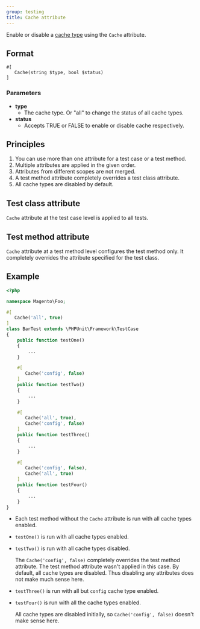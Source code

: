 ```yaml
---
group: testing
title: Cache attribute
---
```


Enable or disable a [cache type][] using the `Cache` attribute.

## Format

```php?start_inline=1
#[
   Cache(string $type, bool $status)
]
```

### Parameters

-  **type**
   -  The cache type. Or "all" to change the status of all cache types.
-  **status**
   -  Accepts TRUE or FALSE to enable or disable cache respectively.

## Principles

1. You can use more than one attribute for a test case or a test method.
1. Multiple attributes are applied in the given order.
1. Attributes from different scopes are not merged.
1. A test method attribute completely overrides a test class attribute.
1. All cache types are disabled by default.

## Test class attribute

`Cache` attribute at the test case level is applied to all tests.

## Test method attribute

`Cache` attribute at a test method level configures the test method only.
It completely overrides the attribute specified for the test class.

## Example

```php
<?php

namespace Magento\Foo;

#[
   Cache('all', true)
]
class BarTest extends \PHPUnit\Framework\TestCase
{
    public function testOne()
    {
        ...
    }

    #[
       Cache('config', false)
    ]
    public function testTwo()
    {
        ...
    }

    #[
       Cache('all', true),
       Cache('config', false)
    ]
    public function testThree()
    {
        ...
    }

    #[
       Cache('config', false),
       Cache('all', true)
    ]
    public function testFour()
    {
        ...
    }
}
```

-  Each test method without the `Cache` attribute is run with all cache types enabled.
-  `testOne()` is run with all cache types enabled.
-  `testTwo()` is run with all cache types disabled.

   The `Cache('config', false)` completely overrides the test method attribute. The test method attribute wasn't applied in this case. By default, all cache types are disabled. Thus disabling any attributes does not make much sense here.
-  `testThree()` is run with all but `config` cache type enabled.
-  `testFour()` is run with all the cache types enabled.

   All cache types are disabled initially, so `Cache('config', false)` doesn't make sense here.

<!-- Link definitions -->

[cache type]: {{page.baseurl}}/config-guide/cli/config-cli-subcommands-cache.html#config-cli-subcommands-cache-clean-over
